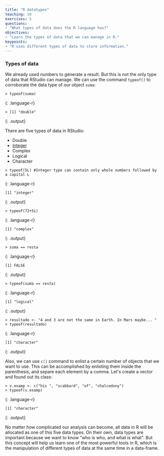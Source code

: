 ```yaml
---
title: "R datatypes"
teaching: 10
exercises: 5
questions:
- "What types of data does the R language has?"
objectives:
- "Learn the types of data that we can manage in R."
keypoints:
- "R uses different types of data to store information."
---
```

### Types of data

We already used numbers to generate a result. But this is not the only type of data that RStudio 
can manage. We can use the command `typeof()` to corroborate the data type of our object `suma`:

~~~
> typeof(suma)
~~~
{: .language-r}

~~~
> [1] "double"
~~~
{: .output}

There are five types of data in RStudio:
* Double
* [Integer](https://stackoverflow.com/questions/23660094/whats-the-difference-between-integer-class-and-numeric-class-in-r#:~:text=R%20handles%20the%20differences%20between,for%20you%20in%20the%20background.&text=(Putting%20capital%20'L'%20after,a%20subset%20of%20%22numeric%22.&text=Integers%20only%20go%20to%20a,numerics%20can%20be%20much%20bigger.))
* Complex
* Logical
* Character

~~~
> typeof(5L) #Integer type can contain only whole numbers followed by a capital L
~~~
{: .language-r}
~~~
[1] "integer"
~~~
{: .output}

~~~
> typeof(72+5i)
~~~
{: .language-r}
~~~
[1] "complex"
~~~
{: .output}

~~~
> suma == resta
~~~
{: .language-r}
~~~
[1] FALSE
~~~
{: .output}

~~~
> typeof(suma == resta)
~~~
{: .language-r}
~~~
[1] "logical"
~~~
{: .output}

~~~
> resultado <- "4 and 3 are not the same in Earth. In Mars maybe... "
> typeof(resultado)
~~~
{: .language-r}
~~~
[1] "character"
~~~
{: .output}

Also, we can use `c()` command to enlist a certain number of objects that we want to use. This can
be accomplished by enlisting them inside the parenthesis, and separe each element by a comma. Let's 
create a vector and found out its class:
~~~
> v.examp <- c("his ", "scabbard", "of", "chalcedony")
> typeof(v.examp)
~~~
{: .language-r}
~~~
[1] "character"
~~~
{: .output}

No matter how complicated our analysis can become, all data in R will be allocated as one of this
five data types. On their own, data types are important because we want to know "who is who, and 
what is what". But this concept will help us learn one of the most powerful tools in R, which is 
the manipulation of different types of data at the same time in a data-frame.
